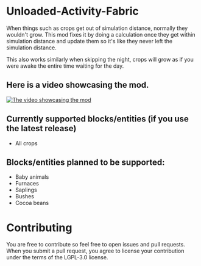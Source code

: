 # Unloaded-Activity-Fabric

When things such as crops get out of simulation distance, normally they wouldn't grow. This mod fixes it by doing a calculation once they get within simulation distance and update them so it's like they never left the simulation distance.

This also works similarly when skipping the night, crops will grow as if you were awake the entire time waiting for the day.

## Here is a video showcasing the mod.
[![The video showcasing the mod](https://img.youtube.com/vi/c1hAEfe_zVY/sddefault.jpg)](https://www.youtube.com/watch?v=c1hAEfe_zVY)

## Currently supported blocks/entities (if you use the latest release)
- All crops

## Blocks/entities planned to be supported:
- Baby animals
- Furnaces
- Saplings
- Bushes
- Cocoa beans

# Contributing
You are free to contribute so feel free to open issues and pull requests.
When you submit a pull request, you agree to license your contribution under the terms of the LGPL-3.0 license.
